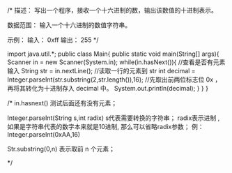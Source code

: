 /*
描述：
写出一个程序，接收一个十六进制的数，输出该数值的十进制表示。

数据范围：
输入一个十六进制的数值字符串。

示例：
输入：
0xff
输出：
255
*/


import java.util.*;
public class Main{
    public static void main(String[] args){
	Scanner in = new Scanner(System.in);
	while(in.hasNext()){  //查看是否有元素输入
	    String str = in.nextLine();  //读取一行的元素到 str 
	    int decimal = Integer.parseInt(str.substring(2,str.length()),16);  //先取出前两位标志位 0x ，再将其转化为十进制存入 decimal 中。
	    System.out.println(decimal);
	}
    }
}

/*
  in.hasnext() 
  测试后面还有没有元素；
  
  Integer.parseInt(String s,int radix)
  s代表需要转换的字符串；
  radix表示进制 , 如果是字符串代表的数字本来就是10进制, 那么可以省略radix参数；
  例：Integer.parseInt(0xAA,16)

  Str.substring(0,n)
  表示取前 n 个元素；

*/

